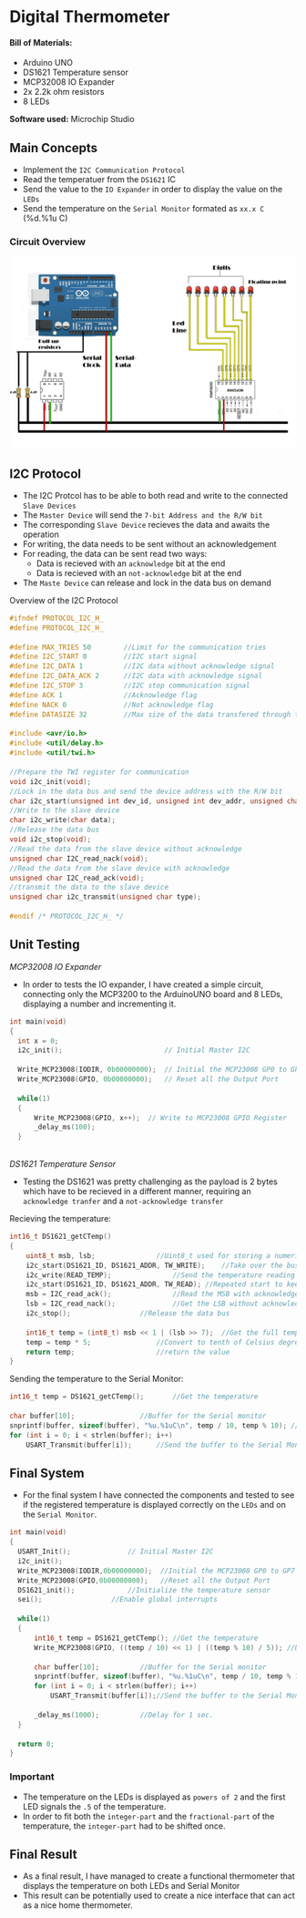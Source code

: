 # Digital Thermometer

#### Bill of Materials:
- Arduino UNO
- DS1621 Temperature sensor
- MCP32008 IO Expander
- 2x 2.2k ohm resistors
- 8 LEDs

**Software used:** Microchip Studio

## Main Concepts
- Implement the `I2C Communication Protocol`
- Read the temperatuer from the `DS1621` IC
- Send the value to the `IO Expander` in order to display the value on the `LEDs`
- Send the temperature on the `Serial Monitor` formated as `xx.x C` (%d.%1u C)

### Circuit Overview
![Overview](overview.png)

## I2C Protocol
- The I2C Protcol has to be able to both read and write to the connected `Slave Devices`
- The `Master Device` will send the `7-bit Address and the R/W bit`
- The corresponding `Slave Device` recieves the data and awaits the operation
- For writing, the data needs to be sent without an acknowledgement
- For reading, the data can be sent read two ways:
	- Data is recieved with an `acknowledge` bit at the end
	- Data is recieved with an `not-acknowledge` bit at the end
- The `Maste Device` can release and lock in the data bus on demand

Overview of the I2C Protocol
```C
#ifndef PROTOCOL_I2C_H_
#define PROTOCOL_I2C_H_

#define MAX_TRIES 50		//Limit for the communication tries
#define I2C_START 0			//I2C start signal
#define I2C_DATA 1			//I2C data without acknowledge signal
#define I2C_DATA_ACK 2		//I2C data with acknowledge signal
#define I2C_STOP 3			//I2C stop communication signal
#define ACK 1				//Acknowledge flag
#define NACK 0				//Not acknowledge flag
#define DATASIZE 32			//Max size of the data transfered through the data bus

#include <avr/io.h>
#include <util/delay.h>
#include <util/twi.h>

//Prepare the TWI register for communication
void i2c_init(void);
//Lock in the data bus and send the device address with the R/W bit
char i2c_start(unsigned int dev_id, unsigned int dev_addr, unsigned char rw_type);
//Write to the slave device
char i2c_write(char data);
//Release the data bus
void i2c_stop(void);
//Read the data from the slave device without acknowledge
unsigned char I2C_read_nack(void);
//Read the data from the slave device with acknowledge
unsigned char I2C_read_ack(void);
//transmit the data to the slave device
unsigned char i2c_transmit(unsigned char type);

#endif /* PROTOCOL_I2C_H_ */
```

## Unit Testing

*MCP32008 IO Expander*
- In order to tests the IO expander, I have created a simple circuit, connecting only the MCP3200 to the ArduinoUNO board and 8 LEDs, displaying a number and incrementing it.

```C
int main(void)
{
  int x = 0;
  i2c_init();                         // Initial Master I2C
	
  Write_MCP23008(IODIR, 0b00000000);  // Initial the MCP23008 GP0 to GP7 as Output
  Write_MCP23008(GPIO, 0b00000000);   // Reset all the Output Port

  while(1) 
  {
	  Write_MCP23008(GPIO, x++);  // Write to MCP23008 GPIO Register
	  _delay_ms(100);
  }
	
```

*DS1621 Temperature Sensor*
- Testing the DS1621 was pretty challenging as the payload is 2 bytes which have to be recieved in a different manner, requiring an `acknowledge tranfer` and a `not-acknowledge transfer`

Recieving the temperature:
```C
int16_t DS1621_getCTemp()
{
	uint8_t msb, lsb;				//Uint8_t used for storing a numerical value
	i2c_start(DS1621_ID, DS1621_ADDR, TW_WRITE);	//Take over the bus
	i2c_write(READ_TEMP);				//Send the temperature reading register
	i2c_start(DS1621_ID, DS1621_ADDR, TW_READ);	//Repeated start to keep the data bus
	msb = I2C_read_ack();				//Read the MSB with acknowledge
	lsb = I2C_read_nack();				//Get the LSB without acknowledge
	i2c_stop();					//Release the data bus

	int16_t temp = (int8_t) msb << 1 | (lsb >> 7);	//Get the full temperature by creating the data byte
	temp = temp * 5;				//Convert to tenth of Celsius degrees
	return temp;					//return the value
}
```
Sending the temperature to the Serial Monitor:

```C
int16_t temp = DS1621_getCTemp();		//Get the temperature
	  
char buffer[10];				//Buffer for the Serial monitor
snprintf(buffer, sizeof(buffer), "%u.%1uC\n", temp / 10, temp % 10); //Put the temperature in the buffer and format the text
for (int i = 0; i < strlen(buffer); i++) 
	USART_Transmit(buffer[i]);		//Send the buffer to the Serial Monitor
```

## Final System
- For the final system I have connected the components and tested to see if the registered temperature is displayed correctly on the `LEDs` and on the `Serial Monitor`.

```C
int main(void)
{
  USART_Init();			     // Initial Master I2C
  i2c_init();
  Write_MCP23008(IODIR,0b00000000);  //Initial the MCP23008 GP0 to GP7 as Output
  Write_MCP23008(GPIO,0b00000000);   //Reset all the Output Port
  DS1621_init();		     //Initialize the temperature sensor
  sei();			     //Enable global interrupts

  while(1) 
  {
	  int16_t temp = DS1621_getCTemp(); //Get the temperature
	  Write_MCP23008(GPIO, ((temp / 10) << 1) | ((temp % 10) / 5));	//Display the temperature on the 8 LEDs
	  
	  char buffer[10];		    //Buffer for the Serial monitor
	  snprintf(buffer, sizeof(buffer), "%u.%1uC\n", temp / 10, temp % 10); //Put the temperature in the buffer and format the text
	  for (int i = 0; i < strlen(buffer); i++) 
		  USART_Transmit(buffer[i]);//Send the buffer to the Serial Monitor
	  
	  _delay_ms(1000);		    //Delay for 1 sec.
  }
  
  return 0;
}
```
### Important
- The temperature on the LEDs is displayed as `powers of 2` and the first LED signals the `.5` of the temperature.
- In order to fit both the `integer-part` and the `fractional-part` of the temperature, the `integer-part` had to be shifted once.

## Final Result
- As a final result, I have managed to create a functional thermometer that displays the temperature on both LEDs and Serial Monitor
- This result can be potentially used to create a nice interface that can act as a nice home thermometer.
